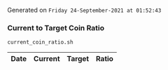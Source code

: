 Generated on `Friday 24-September-2021 at 01:52:43`

### Current to Target Coin Ratio
`current_coin_ratio.sh`

Date|Current|Target|Ratio
---|---|---|---

